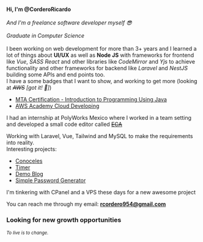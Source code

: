 <h4>Hi, I'm @CorderoRicardo</h4>
<p>
  <em>And I'm a freelance software developer myself 😎</em><br><br>
  <em> Graduate in Computer Science</em><br><br>
  I been working on web development for more than 3+ years and I learned a lot of things about <strong>UI/UX</strong> as well as <strong>Node JS</strong>
  with frameworks for frontend like <em>Vue</em>, <em>SASS</em> <em>React</em> and other libraries like <em>CodeMirror</em> and <em>Yjs</em> to achieve
  functionality and other frameworks for backend like <em>Laravel</em> and <em>NestJS</em> building some APIs and end points too. <br>
  I have a some badges that I want to show, and working to get more (looking at <em><s>AWS</s> [got it! 🎉]</em>)
</p>
<ul>
  <li>
    <a href="https://www.credly.com/badges/b82ee659-80e7-49b3-985a-1164fd9d23f3">MTA Certification - Introduction to Programming Using Java<a>
  </li>
  <li>
    <a href="https://www.credly.com/badges/13e0b22c-e280-4c5e-b017-fad55a89fcdb/public_url" target="_blank">AWS Academy Cloud Developing</a>
  </li>   
</ul>
<p>
  I had an internship at PolyWorks Mexico where I worked in a team setting and developed a small code editor called 
  <a href="https://eca.mx.polyworks.com:44319/" disabled ><del>ECA</del></a>
</p>
<p>
  Working with Laravel, Vue, Tailwind and MySQL to make the requirements into reality.<br>
    Interesting projects:
  <ul>
    <li>
      <a href="https://conoceles.ieepuebla.org.mx/candidaturas" target="_blank">Conoceles</a>
    </li>
    <li>
      <a href="https://timer-clk.netlify.app/" target="_blank">Timer</a>
    </li>
    <li>
      <a href="https://leblog-cf-prac.netlify.app/" target="_blank">Demo Blog</a>
    </li>
    <li>
      <a href="https://spg-pswd.netlify.app/" target="_blank">Simple Password Generator</a>
    </li>
  </ul>
  I'm tinkering with CPanel and a VPS these days for a new awesome project<br>
      
  You can reach me through my email: <strong>rcordero954@gmail.com</strong>
</p>

<h3>Looking for new growth opportunities</h3>

<sub><em>To live is to change.</em></sub>

<!---
CorderoRicardo/CorderoRicardo is a ✨ special ✨ repository because its `README.md` (this file) appears on your GitHub profile.
You can click the Preview link to take a look at your changes.
--->
